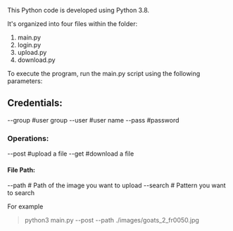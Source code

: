 This Python code is developed using Python 3.8. 

It's organized into four files within the folder:
1. main.py
2. login.py
3. upload.py
4. download.py

To execute the program, run the main.py script using the following parameters:

## Credentials:
--group #user group
--user #user name
--pass #password

### Operations:
--post #upload a file
--get #download a file

#### File Path:
--path # Path of the image you want to upload 
--search # Pattern you want to search

For example
> python3 main.py --post --path ./images/goats_2_fr0050.jpg
